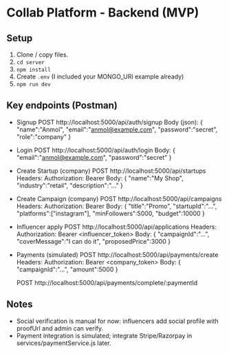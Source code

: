 # Collab Platform - Backend (MVP)

## Setup
1. Clone / copy files.
2. `cd server`
3. `npm install`
4. Create `.env` (I included your MONGO_URI example already)
5. `npm run dev`

## Key endpoints (Postman)
- Signup
  POST http://localhost:5000/api/auth/signup
  Body (json): { "name":"Anmol", "email":"anmol@example.com", "password":"secret", "role":"company" }

- Login
  POST http://localhost:5000/api/auth/login
  Body: { "email":"anmol@example.com", "password":"secret" }

- Create Startup (company)
  POST http://localhost:5000/api/startups
  Headers: Authorization: Bearer <token>
  Body: { "name":"My Shop", "industry":"retail", "description":"..." }

- Create Campaign (company)
  POST http://localhost:5000/api/campaigns
  Headers: Authorization: Bearer <token>
  Body: { "title":"Promo", "startupId":"...", "platforms":["instagram"], "minFollowers":5000, "budget":10000 }

- Influencer apply
  POST http://localhost:5000/api/applications
  Headers: Authorization: Bearer <influencer_token>
  Body: { "campaignId":"...", "coverMessage":"I can do it", "proposedPrice":3000 }

- Payments (simulated)
  POST http://localhost:5000/api/payments/create
  Headers: Authorization: Bearer <company_token>
  Body: { "campaignId":"...", "amount":5000 }

  POST http://localhost:5000/api/payments/complete/:paymentId

## Notes
- Social verification is manual for now: influencers add social profile with proofUrl and admin can verify.
- Payment integration is simulated; integrate Stripe/Razorpay in services/paymentService.js later.
